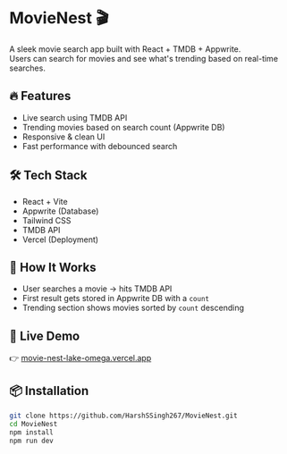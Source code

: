 # MovieNest 🎬

A sleek movie search app built with React + TMDB + Appwrite.  
Users can search for movies and see what's trending based on real-time searches.

## 🔥 Features

- Live search using TMDB API
- Trending movies based on search count (Appwrite DB)
- Responsive & clean UI
- Fast performance with debounced search

## 🛠️ Tech Stack

- React + Vite
- Appwrite (Database)
- Tailwind CSS
- TMDB API
- Vercel (Deployment)

## 🧠 How It Works

- User searches a movie → hits TMDB API
- First result gets stored in Appwrite DB with a `count`
- Trending section shows movies sorted by `count` descending

## 🚀 Live Demo

👉 [movie-nest-lake-omega.vercel.app](https://movie-nest-lake-omega.vercel.app)

## 📦 Installation

```bash
git clone https://github.com/HarshSSingh267/MovieNest.git
cd MovieNest
npm install
npm run dev
